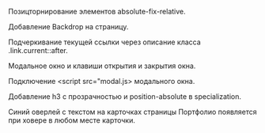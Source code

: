 Позицторнирование элементов absolute-fix-relative.

Добавление Backdrop на страницу.

Подчеркивание текущей ссылки через описание класса .link.current::after.

Модальное окно и клавиши открытия и закрытия окна.

Подключение <script src="modal.js> модального окна.
  
Добавление h3 с прозрачностью и position-absolute в specialization.

Синий оверлей с текстом на карточках страницы Портфолио появляется при ховере в любом месте карточки.
